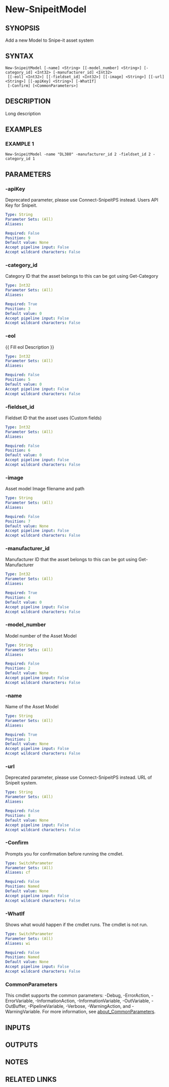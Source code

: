 ﻿---
external help file: SnipeitPS-help.xml
Module Name: SnipeitPS
online version:
schema: 2.0.0
---

# New-SnipeitModel

## SYNOPSIS
Add a new Model to Snipe-it asset system

## SYNTAX

```
New-SnipeitModel [-name] <String> [[-model_number] <String>] [-category_id] <Int32> [-manufacturer_id] <Int32>
 [[-eol] <Int32>] [[-fieldset_id] <Int32>] [[-image] <String>] [[-url] <String>] [[-apiKey] <String>] [-WhatIf]
 [-Confirm] [<CommonParameters>]
```

## DESCRIPTION
Long description

## EXAMPLES

### EXAMPLE 1
```
New-SnipeitModel -name "DL380" -manufacturer_id 2 -fieldset_id 2 -category_id 1
```

## PARAMETERS

### -apiKey
Deprecated parameter, please use Connect-SnipeitPS instead.
Users API Key for Snipeit.

```yaml
Type: String
Parameter Sets: (All)
Aliases:

Required: False
Position: 9
Default value: None
Accept pipeline input: False
Accept wildcard characters: False
```

### -category_id
Category ID that the asset belongs to this can be got using Get-Category

```yaml
Type: Int32
Parameter Sets: (All)
Aliases:

Required: True
Position: 3
Default value: 0
Accept pipeline input: False
Accept wildcard characters: False
```

### -eol
{{ Fill eol Description }}

```yaml
Type: Int32
Parameter Sets: (All)
Aliases:

Required: False
Position: 5
Default value: 0
Accept pipeline input: False
Accept wildcard characters: False
```

### -fieldset_id
Fieldset ID that the asset uses (Custom fields)

```yaml
Type: Int32
Parameter Sets: (All)
Aliases:

Required: False
Position: 6
Default value: 0
Accept pipeline input: False
Accept wildcard characters: False
```

### -image
Asset model Image filename and path

```yaml
Type: String
Parameter Sets: (All)
Aliases:

Required: False
Position: 7
Default value: None
Accept pipeline input: False
Accept wildcard characters: False
```

### -manufacturer_id
Manufacturer ID that the asset belongs to this can be got using Get-Manufacturer

```yaml
Type: Int32
Parameter Sets: (All)
Aliases:

Required: True
Position: 4
Default value: 0
Accept pipeline input: False
Accept wildcard characters: False
```

### -model_number
Model number of the Asset Model

```yaml
Type: String
Parameter Sets: (All)
Aliases:

Required: False
Position: 2
Default value: None
Accept pipeline input: False
Accept wildcard characters: False
```

### -name
Name of the Asset Model

```yaml
Type: String
Parameter Sets: (All)
Aliases:

Required: True
Position: 1
Default value: None
Accept pipeline input: False
Accept wildcard characters: False
```

### -url
Deprecated parameter, please use Connect-SnipeitPS instead.
URL of Snipeit system.

```yaml
Type: String
Parameter Sets: (All)
Aliases:

Required: False
Position: 8
Default value: None
Accept pipeline input: False
Accept wildcard characters: False
```

### -Confirm
Prompts you for confirmation before running the cmdlet.

```yaml
Type: SwitchParameter
Parameter Sets: (All)
Aliases: cf

Required: False
Position: Named
Default value: None
Accept pipeline input: False
Accept wildcard characters: False
```

### -WhatIf
Shows what would happen if the cmdlet runs.
The cmdlet is not run.

```yaml
Type: SwitchParameter
Parameter Sets: (All)
Aliases: wi

Required: False
Position: Named
Default value: None
Accept pipeline input: False
Accept wildcard characters: False
```

### CommonParameters
This cmdlet supports the common parameters: -Debug, -ErrorAction, -ErrorVariable, -InformationAction, -InformationVariable, -OutVariable, -OutBuffer, -PipelineVariable, -Verbose, -WarningAction, and -WarningVariable. For more information, see [about_CommonParameters](http://go.microsoft.com/fwlink/?LinkID=113216).

## INPUTS

## OUTPUTS

## NOTES

## RELATED LINKS
